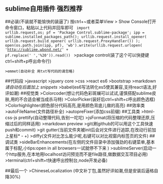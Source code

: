 ## sublime自用插件  强烈推荐 ##


##必装(不装就不能愉快的装逼了)
	按ctrl+~或者菜单View > Show Console打开命令窗口，粘贴以上代码并回车即可
<code>
	import urllib.request,os; pf = 'Package Control.sublime-package'; ipp = sublime.installed_packages_path(); urllib.request.install_opener( urllib.request.build_opener( urllib.request.ProxyHandler()) ); open(os.path.join(ipp, pf), 'wb').write(urllib.request.urlopen( 'http://sublime.wbond.net/' + pf.replace(' ','%20')).read()) 
</code>
	>package control(装了这个可以快捷键 ctrl+shift+p呼出命令行)

	>emmet(自动补全 用txt写代码的请忽略)

##代码段
	>javascript
	>jquery core
	>css 
	>react es6
	>bootstrap
	>markdown
	*请自动在后面加上 snippets*
	>babel(es6写法转化es5使其兼容,支持react语法,好评如潮)
##视觉类
	>Colorcoder(想让代码色彩斑斓可以试试,谨慎搭配sublime皮肤,用的不合适会被当成杀马特)
	>ColorPicker(装好后ctrl+shift+c呼出颜色选框)
	>Colorhighlighter(颜色部分代码高亮,是用颜色背底儿做的高亮)
##效率类
	>autoFileName(文件路径补全)
 	>autopreFixer(添加css前缀)
##工具类
 	>html-css-js prettify(自动整理代码,告别一坨坨)
 	>jsFormat(将压缩的代码整理还原,压缩过后的同样适用)
 	>markdown preview
 	>git(刷github的可以用这个工具快速push和commit)
 	>git gutter(当前文件夹被init后会对文件进行追踪,在改动行前加上星标* - +)
 	>diffy(文件对比怎么能少呢,右键可以对比视窗内标签页的文件)
##调试类
	>sideBarEnhancements(在左侧的文件目录中添加强劲的右键菜单,基本属于标配,小tips:open in all browsers一试就停不下来 )
 	>sublimeServer(启动一个http服务,在本地用localhost访问预览而不是file路径,做数据交互项目必用)
 	>terminal(ctrl+shift+t快速呼出控制台,node开发必备)

##最后一个
	>ChineseLocalization (中文补丁包,虽然好评如潮,但是安装后逼格自降30%)	

